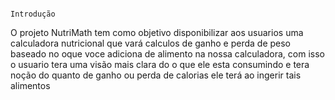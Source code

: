                                                                     Introdução

O projeto NutriMath tem como objetivo disponibilizar aos usuarios uma calculadora nutricional que vará calculos de ganho e perda de peso
baseado no oque voce adiciona de alimento na nossa calculadora, com isso o usuario tera uma visão mais clara do o que ele esta consumindo e tera noção do quanto de ganho ou perda de calorias ele terá ao ingerir tais alimentos
